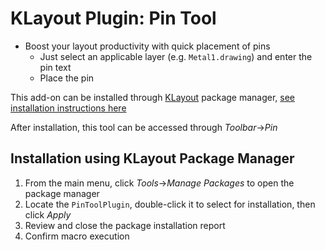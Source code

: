 # KLayout Plugin: Pin Tool

<!--
[![Watch the demo](doc/screenshot-demo-video.gif)](https://youtube.com/watch/v=TODO)
-->

* Boost your layout productivity with quick placement of pins
   * Just select an applicable layer (e.g. `Metal1.drawing`) and enter the pin text
   * Place the pin
   
This add-on can be installed through [KLayout](https://klayout.de) package manager, [see installation instructions here](#installation-instructions)

After installation, this tool can be accessed through *Toolbar*→*Pin*

## Installation using KLayout Package Manager

<a id="installation-instructions"></a>

1. From the main menu, click *Tools*→*Manage Packages* to open the package manager
2. Locate the `PinToolPlugin`, double-click it to select for installation, then click *Apply*
3. Review and close the package installation report
4. Confirm macro execution
